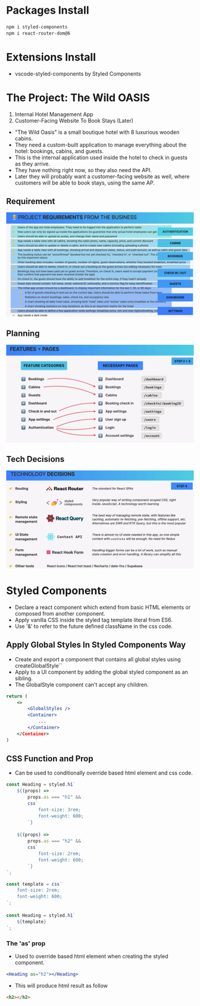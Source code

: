 # Packages Install

```bash
npm i styled-components
npm i react-router-dom@6
```

# Extensions Install

-   vscode-styled-components by Styled Components

# The Project: The Wild OASIS

1. Internal Hotel Management App
2. Customer-Facing Website To Book Stays (Later)

-   "The Wild Oasis" is a small boutique hotel with 8 luxurious wooden cabins.
-   They need a custom-built application to manage everything about the hotel: bookings, cabins, and guests.
-   This is the internal application used inside the hotel to check in guests as they arrive.
-   They have nothing right now, so they also need the API.
-   Later they will probably want a customer-facing website as well, where customers will be able to book stays, using the same AP.

## Requirement

![](/figures/part4-wild-oasis-project-req.png)

## Planning

![](/figures/part4-wild-oasis-project-planning.png)

## Tech Decisions

![](/figures/part4-wild-oasis-project-tech-decisions.png)

# Styled Components

-   Declare a react component which extend from basic HTML elements or composed from another component.
-   Apply vanilla CSS inside the styled tag template literal from ES6.
-   Use '&' to refer to the future defined className in the css code.

## Apply Global Styles In Styled Components Way

-   Create and export a component that contains all global styles using createGlobalStyle``
-   Apply to a UI component by adding the global styled component as an sibling.
-   The GlobalStyle component can't accept any children.

```jsx
return (
	<>
		<GlobalStyles />
		<Container>
			...
		</Container>
	</Container>
)
```

## CSS Function and Prop

-   Can be used to conditionally override based html element and css code.

```js
const Heading = styled.h1`
    ${(props) =>
        props.as === "h1" &&
        css`
            font-size: 3rem;
            font-weight: 600;
        `}

    ${(props) =>
        props.as === "h2" &&
        css`
            font-size: 2rem;
            font-weight: 600;
        `}
`;
```

```js
const template = css`
    font-size: 2rem;
    font-weight: 600;
`;

const Heading = styled.h1`
    ${template}
`;
```

### The 'as' prop

-   Used to override based html element when creating the styled component.

```jsx
<Heading as="h2"></Heading>
```

-   This will produce html result as follow

```html
<h2></h2>
```
